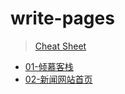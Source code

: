 # write-pages

> [Cheat Sheet](./cheat-sheet.md)

- [01-倾慕客栈](./01-qingmu/README.md)
- [02-新闻网站首页](./02-news-index/README.md)